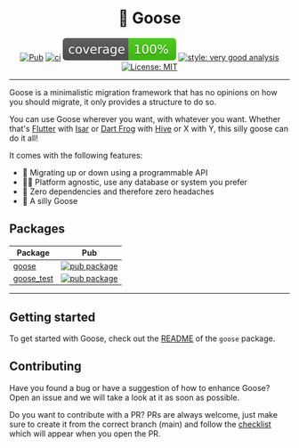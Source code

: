 <h1 align="center">🪿 Goose</h1>

<p align="center">
<a href="https://pub.dev/packages/goose"><img src="https://img.shields.io/pub/v/goose.svg" alt="Pub"></a>
<a href="https://github.com//wolfenrain/goose/actions"><img src="https://github.com/wolfenrain/goose/actions/workflows/main.yaml/badge.svg" alt="ci"></a>
<a href="https://github.com//wolfenrain/goose/actions"><img src="https://raw.githubusercontent.com/wolfenrain/goose/main/coverage_badge.svg" alt="coverage"></a>
<a href="https://pub.dev/packages/very_good_analysis"><img src="https://img.shields.io/badge/style-very_good_analysis-B22C89.svg" alt="style: very good analysis"></a>
<a href="https://opensource.org/licenses/MIT"><img src="https://img.shields.io/badge/license-MIT-purple.svg" alt="License: MIT"></a>
</p>

---

Goose is a minimalistic migration framework that has no opinions on how you should migrate, it only provides a structure to do so.

You can use Goose wherever you want, with whatever you want. Whether that's [Flutter](https://flutter.dev) with [Isar](https://isar.dev) or [Dart Frog](https://dartfrog.vgv.dev) with [Hive](https://pub.dev/packages/hive) or X with Y, this silly goose can do it all!

It comes with the following features:

- 🚀 Migrating up or down using a programmable API
- 🧑‍💻 Platform agnostic, use any database or system you prefer
- 🙅 Zero dependencies and therefore zero headaches
- 🪿 A silly Goose

## Packages
| Package                                                                                    | Pub                                                                                                                  |
| ------------------------------------------------------------------------------------------ | -------------------------------------------------------------------------------------------------------------------- |
| [goose](https://github.com/wolfenrain/goose/tree/main/packages/goose)                         | [![pub package](https://img.shields.io/pub/v/goose.svg)](https://pub.dev/packages/goose)                               |
| [goose_test](https://github.com/wolfenrain/goose/tree/main/packages/goose_test)               | [![pub package](https://img.shields.io/pub/v/goose_test.svg)](https://pub.dev/packages/goose_test)                     |

---


## Getting started

To get started with Goose, check out the [README](https://github.com/wolfenrain/goose/tree/main/packages/goose) of the `goose` package.


## Contributing

Have you found a bug or have a suggestion of how to enhance Goose? Open an issue and we will take a look at it as soon as possible.

Do you want to contribute with a PR? PRs are always welcome, just make sure to create it from the correct branch (main) and follow the [checklist](https://github.com/wolfenrain/goose/blob/main/.github/PULL_REQUEST_TEMPLATE.md) which will appear when you open the PR.
